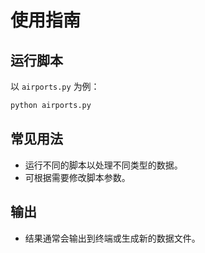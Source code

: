 # 使用指南

## 运行脚本

以 `airports.py` 为例：
```bash
python airports.py
```

## 常见用法
- 运行不同的脚本以处理不同类型的数据。
- 可根据需要修改脚本参数。

## 输出
- 结果通常会输出到终端或生成新的数据文件。 